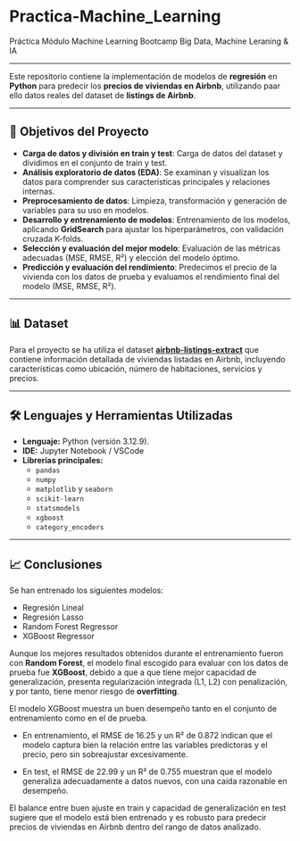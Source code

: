 # Practica-Machine_Learning
Práctica Módulo Machine Learning Bootcamp Big Data, Machine Leraning &amp; IA
___

Este repositorio contiene la implementación de modelos de **regresión** en **Python** para predecir los **precios de viviendas en Airbnb**, utilizando paar ello datos reales del dataset de **listings de Airbnb**.

---

## 🎯 Objetivos del Proyecto
- **Carga de datos y división en train y test**: Carga de datos del dataset y dividimos en el conjunto de train y test.
- **Análisis exploratorio de datos (EDA)**: Se examinan y visualizan los datos para comprender sus características principales y relaciones internas.    
- **Preprocesamiento de datos**: Limpieza, transformación y generación de variables para su uso en modelos.  
- **Desarrollo y entrenamiento de modelos**: Entrenamiento de los modelos, aplicando **GridSearch** para ajustar los hiperparámetros, con validación cruzada K-folds.
- **Selección y evaluación del mejor modelo**: Evaluación de las métricas adecuadas (MSE, RMSE, R²) y elección del modelo óptimo.
- **Predicción y evaluación del rendimiento**: Predecimos el precio de la vivienda con los datos de prueba y evaluamos el rendimiento final del modelo (MSE, RMSE, R²).

---

## 📊 Dataset
Para el proyecto se ha utiliza el dataset [**airbnb-listings-extract**](#) que contiene información detallada de viviendas listadas en Airbnb, incluyendo características como ubicación, número de habitaciones, servicios y precios.

---

## 🛠️ Lenguajes y Herramientas Utilizadas
- **Lenguaje:** Python (versión 3.12.9).
- **IDE:** Jupyter Notebook / VSCode  
- **Librerías principales:**  
  - `pandas`  
  - `numpy`  
  - `matplotlib` y `seaborn`  
  - `scikit-learn`  
  - `statsmodels`  
  - `xgboost`  
  - `category_encoders`  

---

## 📈 Conclusiones
Se han entrenado los siguientes modelos:
  - Regresión Lineal  
  - Regresión Lasso  
  - Random Forest Regressor  
  - XGBoost Regressor
    
Aunque los mejores resultados obtenidos durante el entrenamiento fueron con **Random Forest**, el modelo final escogido para evaluar con los datos de prueba fue **XGBoost**, debido a que a que tiene mejor capacidad de generalización, presenta regularización integrada (L1, L2) con penalización, y por tanto, tiene menor riesgo de **overfitting**.

El modelo XGBoost muestra un buen desempeño tanto en el conjunto de entrenamiento como en el de prueba.

- En entrenamiento, el RMSE de 16.25 y un R² de 0.872 indican que el modelo captura bien la relación entre las variables predictoras y el precio, pero sin sobreajustar excesivamente.

- En test, el RMSE de 22.99 y un R² de 0.755 muestran que el modelo generaliza adecuadamente a datos nuevos, con una caída razonable en desempeño.

El balance entre buen ajuste en train y capacidad de generalización en test sugiere que el modelo está bien entrenado y es robusto para predecir precios de viviendas en Airbnb dentro del rango de datos analizado.

